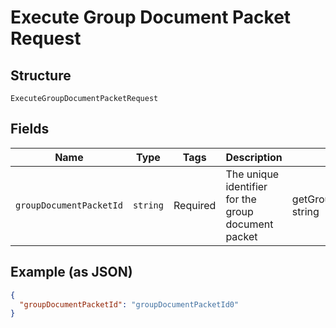 
# Execute Group Document Packet Request

## Structure

`ExecuteGroupDocumentPacketRequest`

## Fields

| Name | Type | Tags | Description | Getter | Setter |
|  --- | --- | --- | --- | --- | --- |
| `groupDocumentPacketId` | `string` | Required | The unique identifier for the group document packet | getGroupDocumentPacketId(): string | setGroupDocumentPacketId(string groupDocumentPacketId): void |

## Example (as JSON)

```json
{
  "groupDocumentPacketId": "groupDocumentPacketId0"
}
```

